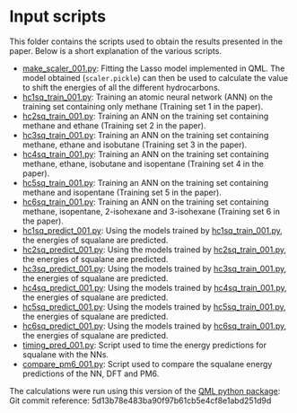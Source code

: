 # Input scripts

This folder contains the scripts used to obtain the results presented in the paper.
Below is a short explanation of the various scripts.

- [make_scaler_001.py](./make_scaler_001.py): Fitting the Lasso model implemented in QML. The model obtained (`scaler.pickle`) can then be used to calculate the value to shift the energies of all the different hydrocarbons.
- [hc1sq_train_001.py](./hc1sq_train_001.py): Training an atomic neural network (ANN) on the training set containing only methane (Training set 1 in the paper).
- [hc2sq_train_001.py](./hc2sq_train_001.py): Training an ANN on the training set containing methane and ethane (Training set 2 in the paper).
- [hc3sq_train_001.py](./hc3sq_train_001.py): Training an ANN on the training set containing methane, ethane  and isobutane (Training set 3 in the paper).
- [hc4sq_train_001.py](./hc4sq_train_001.py): Training an ANN on the training set containing methane, ethane, isobutane and isopentane (Training set 4 in the paper).
- [hc5sq_train_001.py](./hc5sq_train_001.py): Training an ANN on the training set containing methane and isopentane (Training set 5 in the paper).
- [hc6sq_train_001.py](./hc6sq_train_001.py): Training an ANN on the training set containing methane, isopentane, 2-isohexane and 3-isohexane (Training set 6 in the paper).
- [hc1sq_predict_001.py](./hc1sq_train_001.py): Using the models trained by [hc1sq_train_001.py](./hc1sq_train_001.py), the energies of squalane are predicted.
- [hc2sq_predict_001.py](./hc2sq_train_001.py): Using the models trained by [hc2sq_train_001.py](./hc2sq_train_001.py), the energies of squalane are predicted.
- [hc3sq_predict_001.py](./hc3sq_train_001.py): Using the models trained by [hc3sq_train_001.py](./hc3sq_train_001.py), the energies of squalane are predicted.
- [hc4sq_predict_001.py](./hc4sq_train_001.py): Using the models trained by [hc4sq_train_001.py](./hc4sq_train_001.py), the energies of squalane are predicted.
- [hc5sq_predict_001.py](./hc5sq_train_001.py): Using the models trained by [hc5sq_train_001.py](./hc5sq_train_001.py), the energies of squalane are predicted.
- [hc6sq_predict_001.py](./hc6sq_train_001.py): Using the models trained by [hc6sq_train_001.py](./hc6sq_train_001.py), the energies of squalane are predicted.
- [timing_pred_001.py](./timing_pred_001.py): Script used to time the energy predictions for squalane with the NNs.
- [compare_pm6_001.py](./compare_pm6_001.py): Script used to compare the squalane energy predictions of the NN, DFT and PM6.

The calculations were run using this version of the [QML python package](https://github.com/qmlcode/qml):
Git commit reference: 5d13b78e483ba90f97b61cb5e4cf8e1abd251d9d